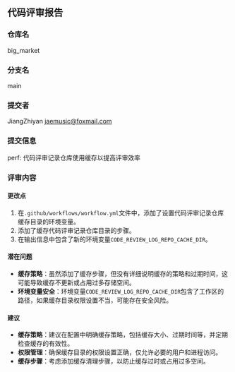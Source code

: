 ## 代码评审报告

### 仓库名
big_market

### 分支名
main

### 提交者
JiangZhiyan <jaemusic@foxmail.com>

### 提交信息
perf: 代码评审记录仓库使用缓存以提高评审效率

### 评审内容

#### 更改点
1. 在`.github/workflows/workflow.yml`文件中，添加了设置代码评审记录仓库缓存目录的环境变量。
2. 添加了缓存代码评审记录仓库目录的步骤。
3. 在输出信息中包含了新的环境变量`CODE_REVIEW_LOG_REPO_CACHE_DIR`。

#### 潜在问题
- **缓存策略**：虽然添加了缓存步骤，但没有详细说明缓存的策略和过期时间，这可能导致缓存不更新或占用过多存储空间。
- **环境变量安全**：环境变量`CODE_REVIEW_LOG_REPO_CACHE_DIR`包含了工作区的路径，如果缓存目录权限设置不当，可能存在安全风险。

#### 建议
- **缓存策略**：建议在配置中明确缓存策略，包括缓存大小、过期时间等，并定期检查缓存的有效性。
- **权限管理**：确保缓存目录的权限设置正确，仅允许必要的用户和进程访问。
- **缓存步骤**：考虑添加缓存清理步骤，以防止缓存过时或占用过多空间。